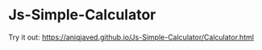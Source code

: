 # Js-Simple-Calculator
Try it out: https://aniqjaved.github.io/Js-Simple-Calculator/Calculator.html
